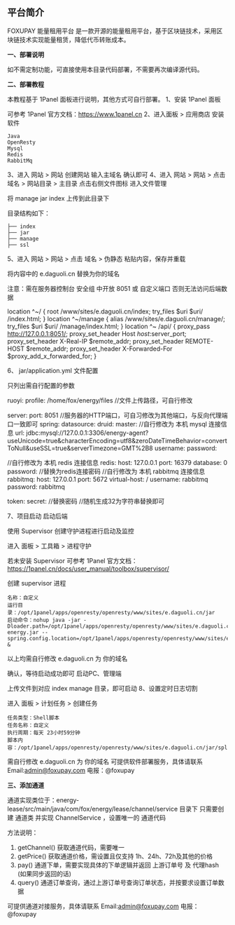 ## 平台简介

FOXUPAY 能量租用平台 是一款开源的能量租用平台，基于区块链技术，采用区块链技术实现能量租赁，降低代币转账成本。

**一、部署说明**

如不需定制功能，可直接使用本目录代码部署，不需要再次编译源代码。

**二、部署教程**

本教程基于 1Panel 面板进行说明，其他方式可自行部署。
1、安装 1Panel 面板

可参考 1Panel 官方文档：https://www.1panel.cn
2、进入面板 > 应用商店 安装软件

    Java
    OpenResty
    Mysql
    Redis
    RabbitMq

3、进入 网站 > 网站 创建网站 输入主域名 确认即可
4、进入 网站 > 网站 > 点击 域名 > 网站目录 > 主目录 点击右侧文件图标 进入文件管理

将 manage jar index 上传到此目录下

目录结构如下：

    ├── index
    ├── jar
    ├── manage
    ├── ssl

5、进入 网站 > 网站 > 点击 域名 > 伪静态 粘贴内容，保存并重载

将内容中的 e.daguoli.cn 替换为你的域名

注意：需在服务器控制台 安全组 中开放 8051 或 自定义端口 否则无法访问后端数据

location ^~/ {
    root /www/sites/e.daguoli.cn/index;
    try_files $uri $uri/ /index.html;
}
location ^~/manage {
    alias /www/sites/e.daguoli.cn/manage/;
    try_files $uri $uri/ /manage/index.html;
}
location ^~ /api/ {
    proxy_pass http://127.0.0.1:8051/;
    proxy_set_header Host $host:$server_port;
    proxy_set_header X-Real-IP $remote_addr;
    proxy_set_header REMOTE-HOST $remote_addr;
    proxy_set_header X-Forwarded-For $proxy_add_x_forwarded_for;
}

6、 jar/application.yml 文件配置

只列出需自行配置的参数

ruoyi:
  profile: /home/fox/energy/files //文件上传路径，可自行修改

server:
  port: 8051 //服务器的HTTP端口，可自习修改为其他端口，与反向代理端口一致即可
spring:
  datasource:
    druid:
      master:
        //自行修改为 本机 mysql 连接信息
        url: jdbc:mysql://127.0.0.1:3306/energy-agent?useUnicode=true&characterEncoding=utf8&zeroDateTimeBehavior=convertToNull&useSSL=true&serverTimezone=GMT%2B8
        username: 
        password: 

  //自行修改为 本机 redis 连接信息
  redis:
    host: 127.0.0.1
    port: 16379
    database: 0
    password: //替换为redis连接密码
  //自行修改为 本机 rabbitmq 连接信息
  rabbitmq:
    host: 127.0.0.1
    port: 5672
    virtual-host: /
    username: rabbitmq
    password: rabbitmq

token:
  secret: //替换密码 //随机生成32为字符串替换即可

7、项目启动
启动后端

使用 Supervisor 创建守护进程进行启动及监控

进入 面板 > 工具箱 > 进程守护

若未安装 Supervisor 可参考 1Panel 官方文档：https://1panel.cn/docs/user_manual/toolbox/supervisor/

创建 supervisor 进程

    名称：自定义
    运行目录：/opt/1panel/apps/openresty/openresty/www/sites/e.daguoli.cn/jar
    启动命令：nohup java -jar -Dloader.path=/opt/1panel/apps/openresty/openresty/www/sites/e.daguoli.cn/jar/lib energy.jar --spring.config.location=/opt/1panel/apps/openresty/openresty/www/sites/e.daguoli.cn/jar/application.yml &

以上均需自行修改 e.daguoli.cn 为 你的域名

确认，等待启动成功即可
启动PC、管理端

上传文件到对应 index manage 目录，即可启动
8、设置定时日志切割

进入 面板 > 计划任务 > 创建任务

    任务类型：Shell脚本
    任务名称：自定义
    执行周期：每天 23小时59分钟
    脚本内容：/opt/1panel/apps/openresty/openresty/www/sites/e.daguoli.cn/jar/splitLog.sh

需自行修改 e.daguoli.cn 为 你的域名
可提供软件部署服务，具体请联系 
Email:admin@foxupay.com 
电报：@foxupay

**三、添加通道**

通道实现类位于：energy-lease/src/main/java/com/fox/energy/lease/channel/service 目录下
只需要创建 通道类 并实现 ChannelService ，设置唯一的 通道代码

方法说明：
1. getChannel() 获取通道代码，需要唯一
2. getPrice()   获取通道价格，需设置且仅支持 1h、24h、72h及其他的价格
3. pay()        通道下单，需要实现具体的下单逻辑并返回 上游订单号 及 代理hash (如果同步返回的话)
4. query()      通道订单查询，通过上游订单号查询订单状态，并按要求设置订单数据

可提供通道对接服务，具体请联系 
Email:admin@foxupay.com
电报：@foxupay
